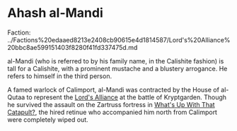 # Ahash al-Mandi

Faction: ../Factions%20edaaed8213e2408cb90615e4d1814587/Lord's%20Alliance%20bbc8ae599151403f8280f41fd337475d.md

al-Mandi (who is referred to by his family name, in the Calishite fashion) is tall for a Calishite, with a prominent mustache and a blustery arrogance. He refers to himself in the third person.

A famed warlock of Calimport, al-Mandi was contracted by the House of al-Qutaa to represent the [Lord's Alliance](../Factions/Lord%27s%20Alliance.md)  at the battle of Kryptgarden. Though he survived the assault on the Zartruss fortress in [What's Up With That Catapult?](../Adventure%20Log/%E2%98%84%EF%B8%8F%20What%27s%20Up%20With%20That%20Catapult.md), the hired retinue who accompanied him north from Calimport were completely wiped out.

